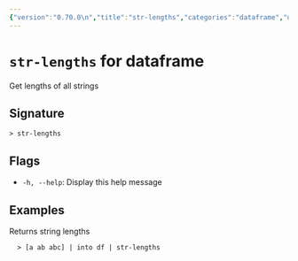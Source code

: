 ```yaml
---
{"version":"0.70.0\n","title":"str-lengths","categories":"dataframe","usage":"Get lengths of all strings\n"}
---
```

<!-- THIS FILE IS GENERATED BY update_book_commands.cjs USING NUSHELL'S HELP COMMANDS.
REFRAIN FROM EDITING IT MANUALLY.-->
# <code>str-lengths</code> for dataframe

<div class='command-title'>Get lengths of all strings</div>

## Signature

```> str-lengths```

## Flags

 * ```-h, --help```: Display this help message
## Examples

  Returns string lengths
```shell
  > [a ab abc] | into df | str-lengths
```


